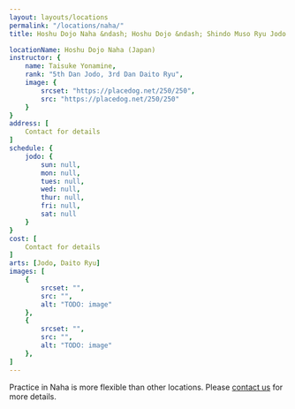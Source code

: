 ```yaml
---
layout: layouts/locations
permalink: "/locations/naha/"
title: Hoshu Dojo Naha &ndash; Hoshu Dojo &ndash; Shindo Muso Ryu Jodo and Daito Ryu Aikijujutsu

locationName: Hoshu Dojo Naha (Japan)
instructor: {
    name: Taisuke Yonamine,
    rank: "5th Dan Jodo, 3rd Dan Daito Ryu",
    image: {
        srcset: "https://placedog.net/250/250",
        src: "https://placedog.net/250/250"
    }
}
address: [
    Contact for details
]
schedule: {
    jodo: {
        sun: null,
        mon: null,
        tues: null,
        wed: null,
        thur: null,
        fri: null,
        sat: null
    }
}
cost: [
    Contact for details
]
arts: [Jodo, Daito Ryu]
images: [
    {
        srcset: "",
        src: "",
        alt: "TODO: image"
    },
    {
        srcset: "",
        src: "",
        alt: "TODO: image"
    },
]
---
```


<p>Practice in Naha is more flexible than other locations. Please <a href="/#contact">contact us</a> for more details.</p>